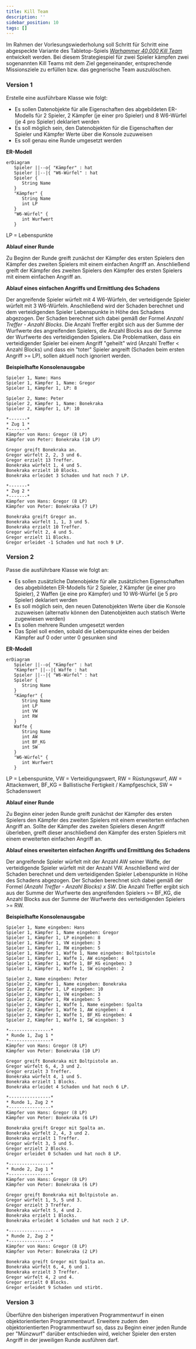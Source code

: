 ```yaml
---
title: Kill Team
description: ''
sidebar_position: 10
tags: []
---
```


Im Rahmen der Vorlesungswiederholung soll Schritt für Schritt eine abgespeckte
Variante des Tabletop-Spiels
_[Warhammer 40,000 Kill Team](https://www.warhammer.com/en-GB/other-games-kill-team-LP)_
entwickelt werden. Bei diesem Strategiespiel für zwei Spieler kämpfen zwei
sogenannten Kill Teams mit dem Ziel gegeneinander, entsprechende Missionsziele
zu erfüllen bzw. das gegnerische Team auszulöschen.

### Version 1

Erstelle eine ausführbare Klasse wie folgt:

- Es sollen Datenobjekte für alle Eigenschaften des abgebildeten ER-Modells für
  2 Spieler, 2 Kämpfer (je einer pro Spieler) und 8 W6-Würfel (je 4 pro Spieler)
  deklariert werden
- Es soll möglich sein, den Datenobjekten für die Eigenschaften der Spieler und
  Kämpfer Werte über die Konsole zuzuweisen
- Es soll genau eine Runde umgesetzt werden

**ER-Modell**

```mermaid
erDiagram
   Spieler ||--o{ "Kämpfer" : hat
   Spieler ||--|{ "W6-Würfel" : hat
   Spieler {
      String Name
   }
   "Kämpfer" {
      String Name
      int LP
   }
   "W6-Würfel" {
      int Wurfwert
   }
```

LP = Lebenspunkte

**Ablauf einer Runde**

Zu Beginn der Runde greift zunächst der Kämpfer des ersten Spielers den Kämpfer
des zweiten Spielers mit einem einfachen Angriff an. Anschließend greift der
Kämpfer des zweiten Spielers den Kämpfer des ersten Spielers mit einem einfachen
Angriff an.

**Ablauf eines einfachen Angriffs und Ermittlung des Schadens**

Der angreifende Spieler würfelt mit 4 W6-Würfeln, der verteidigende Spieler
würfelt mit 3 W6-Würfeln. Anschließend wird der Schaden berechnet und dem
verteidigenden Spieler Lebenspunkte in Höhe des Schadens abgezogen. Der Schaden
berechnet sich dabei gemäß der Formel _Anzahl Treffer - Anzahl Blocks_. Die
Anzahl Treffer ergibt sich aus der Summe der Wurfwerte des angreifenden
Spielers, die Anzahl Blocks aus der Summe der Wurfwerte des verteidigenden
Spielers. Die Problematiken, dass ein verteidigender Spieler bei einem Angriff
"geheilt" wird (Anzahl Treffer < Anzahl Blocks) und dass ein "toter" Spieler
angreift (Schaden beim ersten Angriff >= LP), sollen aktuell noch ignoriert
werden.

**Beispielhafte Konsolenausgabe**

```console
Spieler 1, Name: Hans
Spieler 1, Kämpfer 1, Name: Gregor
Spieler 1, Kämpfer 1, LP: 8

Spieler 2, Name: Peter
Spieler 2, Kämpfer 1, Name: Bonekraka
Spieler 2, Kämpfer 1, LP: 10

*-------*
* Zug 1 *
*-------*
Kämpfer von Hans: Gregor (8 LP)
Kämpfer von Peter: Bonekraka (10 LP)

Gregor greift Bonekraka an.
Gregor würfelt 2, 2, 3 und 6.
Gregor erzielt 13 Treffer.
Bonekraka würfelt 1, 4 und 5.
Bonekraka erzielt 10 Blocks.
Bonekraka erleidet 3 Schaden und hat noch 7 LP.

*-------*
* Zug 2 *
*-------*
Kämpfer von Hans: Gregor (8 LP)
Kämpfer von Peter: Bonekraka (7 LP)

Bonekraka greift Gregor an.
Bonekraka würfelt 1, 1, 3 und 5.
Bonekraka erzielt 10 Treffer.
Gregor würfelt 2, 4 und 5.
Gregor erzielt 11 Blocks.
Gregor erleidet -1 Schaden und hat noch 9 LP.
```

### Version 2

Passe die ausführbare Klasse wie folgt an:

- Es sollen zusätzliche Datenobjekte für alle zusätzlichen Eigenschaften des
  abgebildeten ER-Modells für 2 Spieler, 2 Kämpfer (je einer pro Spieler), 2
  Waffen (je eine pro Kämpfer) und 10 W6-Würfel (je 5 pro Spieler) deklariert
  werden
- Es soll möglich sein, den neuen Datenobjekten Werte über die Konsole
  zuzuweisen (alternativ können den Datenobjekten auch statisch Werte zugewiesen
  werden)
- Es sollen mehrere Runden umgesetzt werden
- Das Spiel soll enden, sobald die Lebenspunkte eines der beiden Kämpfer auf 0
  oder unter 0 gesunken sind

**ER-Modell**

```mermaid
erDiagram
   Spieler ||--o{ "Kämpfer" : hat
   "Kämpfer" ||--|{ Waffe : hat
   Spieler ||--|{ "W6-Würfel" : hat
   Spieler {
      String Name
   }
   "Kämpfer" {
      String Name
      int LP
      int VW
      int RW
   }
   Waffe {
      String Name
      int AW
      int BF_KG
      int SW
   }
   "W6-Würfel" {
      int Wurfwert
   }
```

LP = Lebenspunkte, VW = Verteidigungswert, RW = Rüstungswurf, AW = Attackenwert,
BF_KG = Ballistische Fertigkeit / Kampfgeschick, SW = Schadenswert

**Ablauf einer Runde**

Zu Beginn einer jeden Runde greift zunächst der Kämpfer des ersten Spielers den
Kämpfer des zweiten Spielers mit einem erweiterten einfachen Angriff an. Sollte
der Kämpfer des zweiten Spielers diesen Angriff überleben, greift dieser
anschließend den Kämpfer des ersten Spielers mit einem erweiterten einfachen
Angriff an.

**Ablauf eines erweiterten einfachen Angriffs und Ermittlung des Schadens**

Der angreifende Spieler würfelt mit der Anzahl AW seiner Waffe, der
verteidigende Spieler würfelt mit der Anzahl VW. Anschließend wird der Schaden
berechnet und dem verteidigenden Spieler Lebenspunkte in Höhe des Schadens
abgezogen. Der Schaden berechnet sich dabei gemäß der Formel _(Anzahl Treffer -
Anzahl Blocks) x SW_. Die Anzahl Treffer ergibt sich aus der Summe der Wurfwerte
des angreifenden Spielers >= BF_KG, die Anzahl Blocks aus der Summe der
Wurfwerte des verteidigenden Spielers >= RW.

**Beispielhafte Konsolenausgabe**

```console
Spieler 1, Name eingeben: Hans
Spieler 1, Kämpfer 1, Name eingeben: Gregor
Spieler 1, Kämpfer 1, LP eingeben: 8
Spieler 1, Kämpfer 1, VW eingeben: 3
Spieler 1, Kämpfer 1, RW eingeben: 5
Spieler 1, Kämpfer 1, Waffe 1, Name eingeben: Boltpistole
Spieler 1, Kämpfer 1, Waffe 1, AW eingeben: 4
Spieler 1, Kämpfer 1, Waffe 1, BF_KG eingeben: 3
Spieler 1, Kämpfer 1, Waffe 1, SW eingeben: 2

Spieler 2, Name eingeben: Peter
Spieler 2, Kämpfer 1, Name eingeben: Bonekraka
Spieler 2, Kämpfer 1, LP eingeben: 10
Spieler 2, Kämpfer 1, VW eingeben: 3
Spieler 2, Kämpfer 1, RW eingeben: 5
Spieler 2, Kämpfer 1, Waffe 1, Name eingeben: Spalta
Spieler 2, Kämpfer 1, Waffe 1, AW eingeben: 4
Spieler 2, Kämpfer 1, Waffe 1, BF_KG eingeben: 4
Spieler 2, Kämpfer 1, Waffe 1, SW eingeben: 3

*----------------*
* Runde 1, Zug 1 *
*----------------*
Kämpfer von Hans: Gregor (8 LP)
Kämpfer von Peter: Bonekraka (10 LP)

Gregor greift Bonekraka mit Boltpistole an.
Gregor würfelt 6, 4, 3 und 2.
Gregor erzielt 3 Treffer.
Bonekraka würfelt 4, 1 und 5.
Bonekraka erzielt 1 Blocks.
Bonekraka erleidet 4 Schaden und hat noch 6 LP.

*----------------*
* Runde 1, Zug 2 *
*----------------*
Kämpfer von Hans: Gregor (8 LP)
Kämpfer von Peter: Bonekraka (6 LP)

Bonekraka greift Gregor mit Spalta an.
Bonekraka würfelt 2, 4, 3 und 2.
Bonekraka erzielt 1 Treffer.
Gregor würfelt 3, 5 und 5.
Gregor erzielt 2 Blocks.
Gregor erleidet 0 Schaden und hat noch 8 LP.

*----------------*
* Runde 2, Zug 1 *
*----------------*
Kämpfer von Hans: Gregor (8 LP)
Kämpfer von Peter: Bonekraka (6 LP)

Gregor greift Bonekraka mit Boltpistole an.
Gregor würfelt 1, 5, 5 und 3.
Gregor erzielt 3 Treffer.
Bonekraka würfelt 5, 4 und 2.
Bonekraka erzielt 1 Blocks.
Bonekraka erleidet 4 Schaden und hat noch 2 LP.

*----------------*
* Runde 2, Zug 2 *
*----------------*
Kämpfer von Hans: Gregor (8 LP)
Kämpfer von Peter: Bonekraka (2 LP)

Bonekraka greift Gregor mit Spalta an.
Bonekraka würfelt 6, 4, 6 und 1.
Bonekraka erzielt 3 Treffer.
Gregor würfelt 4, 2 und 4.
Gregor erzielt 0 Blocks.
Gregor erleidet 9 Schaden und stirbt.
```

### Version 3

Überführe den bisherigen imperativen Programmentwurf in einen objektorientierten
Programmentwurf. Erweitere zudem den objektorientierten Programmentwurf so, dass
zu Beginn einer jeden Runde per "Münzwurf" darüber entschieden wird, welcher
Spieler den ersten Angriff in der jeweiligen Runde ausführen darf.
